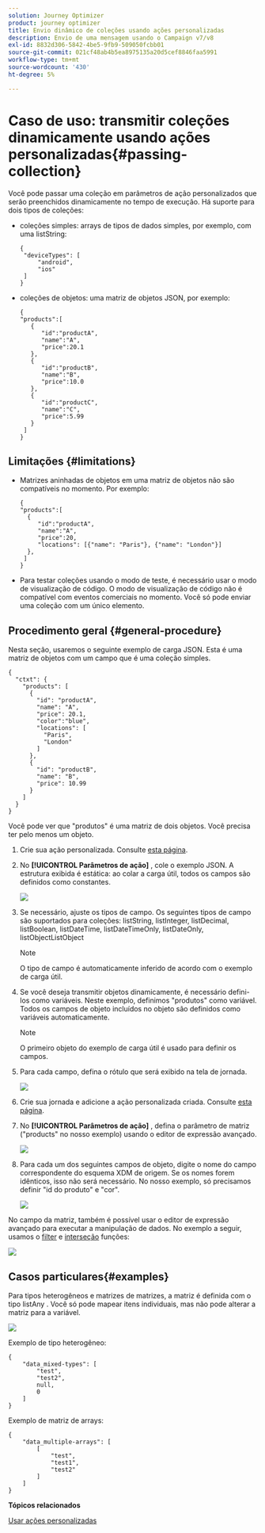 ```yaml
---
solution: Journey Optimizer
product: journey optimizer
title: Envio dinâmico de coleções usando ações personalizadas
description: Envio de uma mensagem usando o Campaign v7/v8
exl-id: 8832d306-5842-4be5-9fb9-509050fcbb01
source-git-commit: 021cf48ab4b5ea8975135a20d5cef8846faa5991
workflow-type: tm+mt
source-wordcount: '430'
ht-degree: 5%

---
```



# Caso de uso: transmitir coleções dinamicamente usando ações personalizadas{#passing-collection}

Você pode passar uma coleção em parâmetros de ação personalizados que serão preenchidos dinamicamente no tempo de execução. Há suporte para dois tipos de coleções:

* coleções simples: arrays de tipos de dados simples, por exemplo, com uma listString:

   ```
   {
    "deviceTypes": [
        "android",
        "ios"
    ]
   }
   ```

* coleções de objetos: uma matriz de objetos JSON, por exemplo:

   ```
   {
   "products":[
      {
         "id":"productA",
         "name":"A",
         "price":20.1
      },
      {
         "id":"productB",
         "name":"B",
         "price":10.0
      },
      {
         "id":"productC",
         "name":"C",
         "price":5.99
      }
    ]
   }
   ```

## Limitações {#limitations}

* Matrizes aninhadas de objetos em uma matriz de objetos não são compatíveis no momento. Por exemplo:

   ```
   {
   "products":[
     {
        "id":"productA",
        "name":"A",
        "price":20,
        "locations": [{"name": "Paris"}, {"name": "London"}]
     },
    ]
   }
   ```
* Para testar coleções usando o modo de teste, é necessário usar o modo de visualização de código. O modo de visualização de código não é compatível com eventos comerciais no momento. Você só pode enviar uma coleção com um único elemento.

## Procedimento geral {#general-procedure}

Nesta seção, usaremos o seguinte exemplo de carga JSON. Esta é uma matriz de objetos com um campo que é uma coleção simples.

```
{
  "ctxt": {
    "products": [
      {
        "id": "productA",
        "name": "A",
        "price": 20.1,
        "color":"blue",
        "locations": [
          "Paris",
          "London"
        ]
      },
      {
        "id": "productB",
        "name": "B",
        "price": 10.99
      }
    ]
  }
}
```

Você pode ver que &quot;produtos&quot; é uma matriz de dois objetos. Você precisa ter pelo menos um objeto.

1. Crie sua ação personalizada. Consulte [esta página](../action/about-custom-action-configuration.md).

1. No **[!UICONTROL Parâmetros de ação]** , cole o exemplo JSON. A estrutura exibida é estática: ao colar a carga útil, todos os campos são definidos como constantes.

   ![](assets/uc-collection-1.png)

1. Se necessário, ajuste os tipos de campo. Os seguintes tipos de campo são suportados para coleções: listString, listInteger, listDecimal, listBoolean, listDateTime, listDateTimeOnly, listDateOnly, listObjectListObject

   >[!NOTE]
   >
   >O tipo de campo é automaticamente inferido de acordo com o exemplo de carga útil.

1. Se você deseja transmitir objetos dinamicamente, é necessário defini-los como variáveis. Neste exemplo, definimos &quot;produtos&quot; como variável. Todos os campos de objeto incluídos no objeto são definidos como variáveis automaticamente.

   >[!NOTE]
   >
   >O primeiro objeto do exemplo de carga útil é usado para definir os campos.

1. Para cada campo, defina o rótulo que será exibido na tela de jornada.

   ![](assets/uc-collection-2.png)

1. Crie sua jornada e adicione a ação personalizada criada. Consulte [esta página](../building-journeys/using-custom-actions.md).

1. No **[!UICONTROL Parâmetros de ação]** , defina o parâmetro de matriz (&quot;products&quot; no nosso exemplo) usando o editor de expressão avançado.

   ![](assets/uc-collection-3.png)

1. Para cada um dos seguintes campos de objeto, digite o nome do campo correspondente do esquema XDM de origem. Se os nomes forem idênticos, isso não será necessário. No nosso exemplo, só precisamos definir &quot;id do produto&quot; e &quot;cor&quot;.

   ![](assets/uc-collection-4.png)

No campo da matriz, também é possível usar o editor de expressão avançado para executar a manipulação de dados. No exemplo a seguir, usamos o [filter](functions/functionfilter.md) e [interseção](functions/functionintersect.md) funções:

![](assets/uc-collection-5.png)

## Casos particulares{#examples}

Para tipos heterogêneos e matrizes de matrizes, a matriz é definida com o tipo listAny . Você só pode mapear itens individuais, mas não pode alterar a matriz para a variável.

![](assets/uc-collection-heterogeneous.png)

Exemplo de tipo heterogêneo:

```
{
    "data_mixed-types": [
        "test",
        "test2",
        null,
        0
    ]
}
```

Exemplo de matriz de arrays:

```
{
    "data_multiple-arrays": [
        [
            "test",
            "test1",
            "test2"
        ]
    ]
}
```

**Tópicos relacionados**

[Usar ações personalizadas](../building-journeys/using-custom-actions.md)
